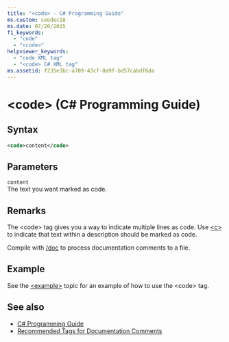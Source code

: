 ```yaml
---
title: "<code> - C# Programming Guide"
ms.custom: seodec18
ms.date: 07/20/2015
f1_keywords: 
  - "code"
  - "<code>"
helpviewer_keywords: 
  - "code XML tag"
  - "<code> C# XML tag"
ms.assetid: f235e3bc-a709-43cf-8a9f-bd57cabdf6da
---
```

# \<code> (C# Programming Guide)
## Syntax  
  
```xml  
<code>content</code>  
```  
  
## Parameters  
 `content`  
 The text you want marked as code.  
  
## Remarks  
 The \<code> tag gives you a way to indicate multiple lines as code. Use [\<c>](../../../csharp/programming-guide/xmldoc/code-inline.md) to indicate that text within a description should be marked as code.  
  
 Compile with [/doc](../../../csharp/language-reference/compiler-options/doc-compiler-option.md) to process documentation comments to a file.  
  
## Example  
 See the [\<example>](../../../csharp/programming-guide/xmldoc/example.md) topic for an example of how to use the \<code> tag.  
  
## See also

- [C# Programming Guide](../../../csharp/programming-guide/index.md)
- [Recommended Tags for Documentation Comments](../../../csharp/programming-guide/xmldoc/recommended-tags-for-documentation-comments.md)
